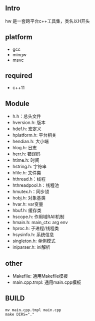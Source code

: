 ## Intro

hw 是一套跨平台c++工具集，类名以H开头

## platform

- gcc
- mingw
- msvc

## required

- c++11

## Module

- h.h：总头文件
- hversion.h: 版本
- hdef.h: 宏定义
- hplatform.h: 平台相关
- hendian.h: 大小端
- hlog.h: 日志
- herr.h: 错误码
- htime.h: 时间
- hstring.h: 字符串
- hfile.h: 文件类
- hthread.h：线程
- hthreadpool.h：线程池
- hmutex.h：同步锁
- hobj.h: 对象基类
- hvar.h: var变量
- hbuf.h: 缓存类
- hscope.h: 作用域RAII机制
- hmain.h: main_ctx: arg env
- hproc.h: 子进程/线程类
- hsysinfo.h: 系统信息
- singleton.h: 单例模式
- iniparser.h: ini解析

## other

- Makefile: 通用Makefile模板
- main.cpp.tmpl: 通用main.cpp模板

## BUILD

```
mv main.cpp.tmpl main.cpp
make DIRS="."
```
